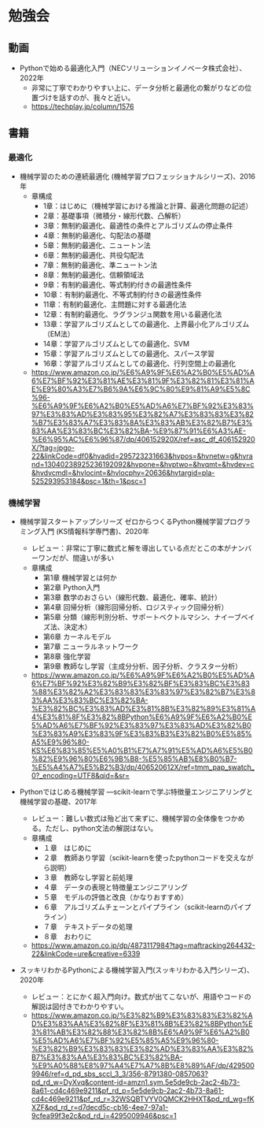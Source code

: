 # 勉強会
## 動画
- Pythonで始める最適化入門（NECソリューションイノベータ株式会社）、2022年
  - 非常に丁寧でわかりやすい上に、データ分析と最適化の繋がりなどの位置づけを話すのが、我々と近い。
  - https://techplay.jp/column/1576
## 書籍
### 最適化
- 機械学習のための連続最適化 (機械学習プロフェッショナルシリーズ)、2016年
  - 章構成
    - 1章：はじめに（機械学習における推論と計算、最適化問題の記述）
    - 2章：基礎事項（微積分・線形代数、凸解析）
    - 3章：無制約最適化、最適性の条件とアルゴリズムの停止条件
    - 4章：無制約最適化、勾配法の基礎
    - 5章：無制約最適化、ニュートン法
    - 6章：無制約最適化、共役勾配法
    - 7章：無制約最適化、準ニュートン法
    - 8章：無制約最適化、信頼領域法
    - 9章：有制約最適化、等式制約付きの最適性条件
    - 10章：有制約最適化、不等式制約付きの最適性条件
    - 11章：有制約最適化、主問題に対する最適化法
    - 12章：有制約最適化、ラグランジュ関数を用いる最適化法
    - 13章：学習アルゴリズムとしての最適化、上界最小化アルゴリズム（EM法）
    - 14章：学習アルゴリズムとしての最適化、SVM
    - 15章：学習アルゴリズムとしての最適化、スパース学習
    - 16章：学習アルゴリズムとしての最適化、行列空間上の最適化
  - https://www.amazon.co.jp/%E6%A9%9F%E6%A2%B0%E5%AD%A6%E7%BF%92%E3%81%AE%E3%81%9F%E3%82%81%E3%81%AE%E9%80%A3%E7%B6%9A%E6%9C%80%E9%81%A9%E5%8C%96-%E6%A9%9F%E6%A2%B0%E5%AD%A6%E7%BF%92%E3%83%97%E3%83%AD%E3%83%95%E3%82%A7%E3%83%83%E3%82%B7%E3%83%A7%E3%83%8A%E3%83%AB%E3%82%B7%E3%83%AA%E3%83%BC%E3%82%BA-%E9%87%91%E6%A3%AE-%E6%95%AC%E6%96%87/dp/406152920X/ref=asc_df_406152920X/?tag=jpgo-22&linkCode=df0&hvadid=295723231663&hvpos=&hvnetw=g&hvrand=13040238925236192092&hvpone=&hvptwo=&hvqmt=&hvdev=c&hvdvcmdl=&hvlocint=&hvlocphy=20636&hvtargid=pla-525293953184&psc=1&th=1&psc=1

### 機械学習
- 機械学習スタートアップシリーズ ゼロからつくるPython機械学習プログラミング入門 (KS情報科学専門書)、2020年
  - レビュー：非常に丁寧に数式と解を導出している点だとこの本がナンバーワンだが、間違いが多い
  - 章構成
    - 第1章 機械学習とは何か
    - 第2章 Python入門
    - 第3章 数学のおさらい（線形代数、最適化、確率、統計）
    - 第4章 回帰分析（線形回帰分析、ロジスティック回帰分析）
    - 第5章 分類（線形判別分析、サポートベクトルマシン、ナイーブベイズ法、決定木）
    - 第6章 カーネルモデル
    - 第7章 ニューラルネットワーク
    - 第8章 強化学習
    - 第9章 教師なし学習（主成分分析、因子分析、クラスター分析）
  - https://www.amazon.co.jp/%E6%A9%9F%E6%A2%B0%E5%AD%A6%E7%BF%92%E3%82%B9%E3%82%BF%E3%83%BC%E3%83%88%E3%82%A2%E3%83%83%E3%83%97%E3%82%B7%E3%83%AA%E3%83%BC%E3%82%BA-%E3%82%BC%E3%83%AD%E3%81%8B%E3%82%89%E3%81%A4%E3%81%8F%E3%82%8BPython%E6%A9%9F%E6%A2%B0%E5%AD%A6%E7%BF%92%E3%83%97%E3%83%AD%E3%82%B0%E3%83%A9%E3%83%9F%E3%83%B3%E3%82%B0%E5%85%A5%E9%96%80-KS%E6%83%85%E5%A0%B1%E7%A7%91%E5%AD%A6%E5%B0%82%E9%96%80%E6%9B%B8-%E5%85%AB%E8%B0%B7-%E5%A4%A7%E5%B2%B3/dp/406520612X/ref=tmm_pap_swatch_0?_encoding=UTF8&qid=&sr=

- Pythonではじめる機械学習 ―scikit-learnで学ぶ特徴量エンジニアリングと機械学習の基礎、2017年
  - レビュー：難しい数式は殆ど出て来ずに、機械学習の全体像をつかめる。ただし、python文法の解説はない。
  - 章構成
    - １章　はじめに
    - ２章　教師あり学習（scikit-learnを使ったpythonコードを交えながら説明）
    - ３章　教師なし学習と前処理
    - ４章　データの表現と特徴量エンジニアリング
    - ５章　モデルの評価と改良（かなりおすすめ）
    - ６章　アルゴリズムチェーンとパイプライン（scikit-learnのパイプライン）
    - ７章　テキストデータの処理
    - ８章　おわりに
  - https://www.amazon.co.jp/dp/4873117984?tag=maftracking264432-22&linkCode=ure&creative=6339

- スッキリわかるPythonによる機械学習入門(スッキリわかる入門シリーズ)、2020年
  - レビュー：とにかく超入門向け。数式が出てこないが、用語やコードの解説は図付きでわかりやすい。
  - https://www.amazon.co.jp/%E3%82%B9%E3%83%83%E3%82%AD%E3%83%AA%E3%82%8F%E3%81%8B%E3%82%8BPython%E3%81%AB%E3%82%88%E3%82%8B%E6%A9%9F%E6%A2%B0%E5%AD%A6%E7%BF%92%E5%85%A5%E9%96%80-%E3%82%B9%E3%83%83%E3%82%AD%E3%83%AA%E3%82%B7%E3%83%AA%E3%83%BC%E3%82%BA-%E9%A0%88%E8%97%A4%E7%A7%8B%E8%89%AF/dp/4295009946/ref=d_pd_sbs_sccl_3_3/356-8791380-0857063?pd_rd_w=DyXvq&content-id=amzn1.sym.5e5de9cb-2ac2-4b73-8a61-cd4c469e9211&pf_rd_p=5e5de9cb-2ac2-4b73-8a61-cd4c469e9211&pf_rd_r=32WSQBTVYV0QMCK2HHXT&pd_rd_wg=fKXZF&pd_rd_r=d7decd5c-cb16-4ee7-97a1-9cfea99f3e2c&pd_rd_i=4295009946&psc=1
